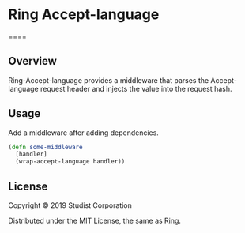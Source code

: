 # Ring Accept-language
====

## Overview

Ring-Accept-language provides a middleware that parses the Accept-language request header and injects the value into the request hash.

## Usage

Add a middleware after adding dependencies.

```Clojure
(defn some-middleware
  [handler]
  (wrap-accept-language handler))
```

## License

Copyright © 2019 Studist Corporation

Distributed under the MIT License, the same as Ring.
